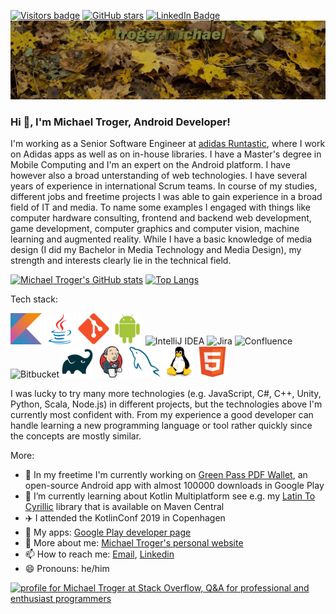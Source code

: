 [![Visitors badge](https://visitor-badge.glitch.me/badge?page_id=michaeltroger&left_color=green&right_color=red)](https://github.com/michaeltroger) [![GitHub stars](https://img.shields.io/github/stars/michaeltroger?style=flat)](https://github.com/michaeltroger) [![LinkedIn Badge](https://img.shields.io/badge/LinkedIn-Profile-informational?style=flat&logo=linkedin&logoColor=white&color=0D76A8)](https://www.linkedin.com/in/michaeltroger/)
[![Header](header.jpg)](https://github.com/michaeltroger)
### Hi 👋, I'm Michael Troger, Android Developer!
I'm working as a Senior Software Engineer at [adidas Runtastic](https://www.runtastic.com), where I work on Adidas apps as well as on in-house libraries. I have a Master's degree in Mobile Computing and I'm an expert on the Android platform. I have however also a broad unterstanding of web technologies. I have several years of experience in international Scrum teams. In course of my studies, different jobs and freetime projects I was able to gain experience in a broad field of IT and media. To name some examples I engaged with things like computer hardware consulting, frontend and backend web development, game development, computer graphics and computer vision, machine learning and augmented reality. While I have a basic knowledge of media design (I did my Bachelor in Media Technology and Media Design), my strength and interests clearly lie in the technical field. 

[![Michael Troger's GitHub stats](https://github-readme-stats.vercel.app/api?username=michaeltroger&count_private=true)](https://github.com/michaeltroger) [![Top Langs](https://github-readme-stats.vercel.app/api/top-langs/?username=michaeltroger&layout=compact)](https://github.com/michaeltroger)


Tech stack:

<img src="https://github.com/devicons/devicon/blob/master/icons/kotlin/kotlin-original.svg" alt="Kotlin" title="Kotlin" width="50" height="50"/> <img src="https://github.com/devicons/devicon/blob/master/icons/java/java-original.svg" alt="Java" title="Java" width="50" height="50"/> <img src="https://github.com/devicons/devicon/blob/master/icons/git/git-original.svg" alt="Git" title="Git" width="50" height="50"/> <img src="https://github.com/devicons/devicon/blob/master/icons/android/android-original.svg" alt="Android" title="Android" width="50" height="50"/> <img src="https://cdn.worldvectorlogo.com/logos/intellij-idea-1.svg" alt="IntelliJ IDEA" title="IntelliJ IDEA" width="50" height="50"/> <img src="https://cdn.worldvectorlogo.com/logos/jira-3.svg" alt="Jira" title="Jira" width="50" height="50"/> <img src="https://seeklogo.com/images/C/confluence-logo-D9B07137C2-seeklogo.com.png" alt="Confluence" title="Confluence" width="50" height="50"/> <img src="https://cdn.worldvectorlogo.com/logos/bitbucket-icon.svg" alt="Bitbucket" title="Bitbucket" width="50" height="50"/> <img src="https://github.com/devicons/devicon/blob/master/icons/gradle/gradle-plain.svg" alt="Gradle" title="Gradle" width="50" height="50"/> <img src="https://github.com/devicons/devicon/blob/master/icons/jenkins/jenkins-original.svg" alt="Jenkins" title="Jenkins" width="50" height="50"/> <img src="https://github.com/devicons/devicon/blob/master/icons/mysql/mysql-original.svg" alt="MySQL" title="MySQL" width="50" height="50"/> <img src="https://github.com/devicons/devicon/blob/master/icons/linux/linux-original.svg" alt="Linux" title="Linux" width="50" height="50"/> <img src="https://github.com/devicons/devicon/blob/master/icons/html5/html5-original.svg" alt="HTML" title="HTML" width="50" height="50"/> 

I was lucky to try many more technologies (e.g. JavaScript, C#, C++, Unity, Python, Scala, Node.js) in different projects, but the technologies above I'm currently most confident with. From my experience a good developer can handle learning a new programming language or tool rather quickly since the concepts are mostly similar.

More:
- 🔭 In my freetime I'm currently working on [Green Pass PDF Wallet](https://github.com/michaeltroger/greenpass-android), an open-source Android app with almost 100000 downloads in Google Play
- 🌱 I’m currently learning about Kotlin Multiplatform see e.g. my [Latin To Cyrillic](https://github.com/michaeltroger/latin-to-cyrillic) library that is available on Maven Central
- ✈️ I attended the KotlinConf 2019 in Copenhagen
- 📱 My apps: [Google Play developer page](https://play.google.com/store/apps/dev?id=8534329847513004090)
- 💬 More about me: [Michael Troger's personal website](https://michaeltroger.com)
- 📫 How to reach me: [Email](mailto:github@troger.app), [Linkedin](https://www.linkedin.com/in/michaeltroger/)
- 😄 Pronouns: he/him

<a href="https://stackoverflow.com/users/5155371/michael-troger"><img src="https://stackoverflow.com/users/flair/5155371.png" width="208" height="58" alt="profile for Michael Troger at Stack Overflow, Q&amp;A for professional and enthusiast programmers" title="profile for Michael Troger at Stack Overflow, Q&amp;A for professional and enthusiast programmers"></a>
